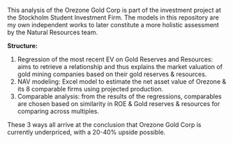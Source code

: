 This analysis of the Orezone Gold Corp is part of the investment project at the Stockholm Student Investment Firm. The models in this repository are my own independent works to later constitute a more holistic assessment by the Natural Resources team.

**Structure:**
1. Regression of the most recent EV on Gold Reserves and Resources: aims to retrieve a relationship and thus explains the market valuation of gold mining companies based on their gold reserves & resources.
2. NAV modeling: Excel model to estimate the net asset value of Orezone & its 8 comparable firms using projected production.
3. Comparable analysis: from the results of the regressions, comparables are chosen based on similarity in ROE & Gold reserves & resources for comparing across multiples.

These 3 ways all arrive at the conclusion that Orezone Gold Corp is currently underpriced, with a 20-40% upside possible.
